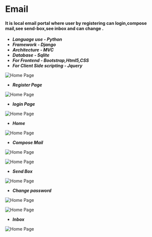 # Email
#### It is local email portal where user by registering can login,compose mail,see send-box,see inbox and can change . 
- ***Language use - Python***
- ***Framework - Django***
- ***Architecture - MVC***
- ***Database - Sqlite***
- ***For Frontend - Bootstrap,Html5,CSS***
- ***For Client Side scripting - Jquery*** 

![Home Page](https://github.com/rahulgupta1999/Email/blob/master/output/Screenshot%20(23).png)

- ***Register Page***



![Home Page](https://github.com/rahulgupta1999/Email/blob/master/output/Screenshot%20(35).png)


- ***login Page***


![Home Page](https://github.com/rahulgupta1999/Email/blob/master/output/Screenshot%20(24).png)



- ***Home***


![Home Page](https://github.com/rahulgupta1999/Email/blob/master/output/Screenshot%20(25).png)

- ***Compose Mail***


![Home Page](https://github.com/rahulgupta1999/Email/blob/master/output/Screenshot%20(29).png)



![Home Page](https://github.com/rahulgupta1999/Email/blob/master/output/Screenshot%20(30).png)



- ***Send Box***

![Home Page](https://github.com/rahulgupta1999/Email/blob/master/output/Screenshot%20(31).png)


- ***Change password***

![Home Page](https://github.com/rahulgupta1999/Email/blob/master/output/Screenshot%20(32).png)


![Home Page](https://github.com/rahulgupta1999/Email/blob/master/output/Screenshot%20(33).png)



- ***Inbox***


![Home Page](https://github.com/rahulgupta1999/Email/blob/master/output/Screenshot%20(34).png)



